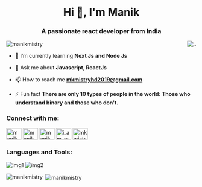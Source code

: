 <h1 align="center">Hi 👋, I'm Manik </h1>
<h3 align="center">A passionate react developer from India</h3>
<img align="right" src="https://user-images.githubusercontent.com/74038190/229223263-cf2e4b07-2615-4f87-9c38-e37600f8381a.gif" alt=".."/>

<p align="left"> <img src="https://komarev.com/ghpvc/?username=manikmistry&label=Profile%20views&color=0e75b6&style=flat" alt="manikmistry" /> </p>

- 🌱 I’m currently learning **Next Js and Node Js**

- 💬 Ask me about **Javascript, ReactJs**

- 📫 How to reach me **mkmistryhd2019@gmail.com**

- ⚡ Fun fact **There are only 10 types of people in the world: Those who understand binary and those who don't.**

<h3 align="left">Connect with me:</h3>
<p align="left">
<a href="https://twitter.com/manikmistry0" target="blank"><img align="center" src="https://raw.githubusercontent.com/rahuldkjain/github-profile-readme-generator/master/src/images/icons/Social/twitter.svg" alt="manikmistry0" height="30" width="40" /></a>
<a href="https://www.linkedin.com/in/manik-mistry/" target="blank"><img align="center" src="https://raw.githubusercontent.com/rahuldkjain/github-profile-readme-generator/master/src/images/icons/Social/linked-in-alt.svg" alt="manik mistry" height="30" width="40" /></a>
<a href="https://fb.com/manik mistry" target="blank"><img align="center" src="https://raw.githubusercontent.com/rahuldkjain/github-profile-readme-generator/master/src/images/icons/Social/facebook.svg" alt="manik mistry" height="30" width="40" /></a>
<a href="https://instagram.com/i_am_manik_01" target="blank"><img align="center" src="https://raw.githubusercontent.com/rahuldkjain/github-profile-readme-generator/master/src/images/icons/Social/instagram.svg" alt="i_am_manik_01" height="30" width="40" /></a>
<a href="https://www.leetcode.com/mkmistry" target="blank"><img align="center" src="https://raw.githubusercontent.com/rahuldkjain/github-profile-readme-generator/master/src/images/icons/Social/leet-code.svg" alt="mkmistry" height="30" width="40" /></a>
</p>

<h3 align="left">Languages and Tools:</h3>
<p width="424px"><img src="https://camo.githubusercontent.com/215152489115740ec5ba12020c86e2b3a53a9dbb72d6a3b0803cdf22d1c8c238/68747470733a2f2f736b696c6c69636f6e732e6465762f69636f6e733f693d6769742c6769746875622c6a6176612c6a6176617363726970742c747970657363726970742c72656163742c6e6578742c68746d6c2c6373732c736173732c626f6f747374726170" alt="img1"/>
<img src="https://camo.githubusercontent.com/ad30a9b44c4a4c40a79afddb79e53bf95861692b1a60afbfb93ee9206b950f1c/68747470733a2f2f736b696c6c69636f6e732e6465762f69636f6e733f693d7461696c77696e642c6e65746c6966792c6c696e75782c7673636f64652c646973636f72642c696465612c6c696e6b6564696e2c6e6f64656a732c657870726573736a732c6d6f6e676f6462" alt="img2"/>
</p>
<p><img align="left" src="https://github-readme-stats.vercel.app/api/top-langs?username=manikmistry&show_icons=true&locale=en&layout=compact" alt="manikmistry" /></p>

<p>&nbsp;<img align="center" src="https://github-readme-stats.vercel.app/api?username=manikmistry&show_icons=true&locale=en" alt="manikmistry" /></p>
